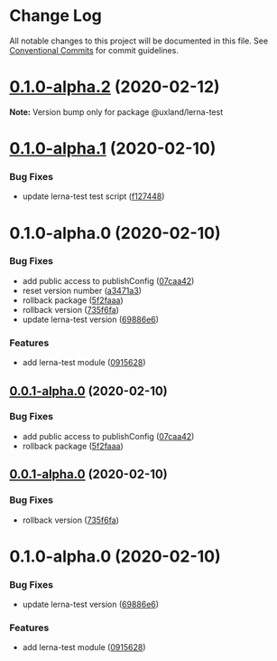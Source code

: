 # Change Log

All notable changes to this project will be documented in this file.
See [Conventional Commits](https://conventionalcommits.org) for commit guidelines.

# [0.1.0-alpha.2](https://github.com/uxland/uxland/compare/@uxland/lerna-test@0.1.0-alpha.1...@uxland/lerna-test@0.1.0-alpha.2) (2020-02-12)

**Note:** Version bump only for package @uxland/lerna-test





# [0.1.0-alpha.1](https://github.com/uxland/uxland/compare/@uxland/lerna-test@0.1.0-alpha.0...@uxland/lerna-test@0.1.0-alpha.1) (2020-02-10)


### Bug Fixes

* update lerna-test test script ([f127448](https://github.com/uxland/uxland/commit/f127448ff065235a803f70deaf64e19c7ad67db0))





# 0.1.0-alpha.0 (2020-02-10)


### Bug Fixes

* add public access to publishConfig ([07caa42](https://github.com/uxland/uxland/commit/07caa42556c0b6726cc5034ad62389728ad17616))
* reset version number ([a3471a3](https://github.com/uxland/uxland/commit/a3471a355af7322cff9d1005f734e944b94ac897))
* rollback package ([5f2faaa](https://github.com/uxland/uxland/commit/5f2faaaa244b5da3a0df7013fcb48f951f1b24f5))
* rollback version ([735f6fa](https://github.com/uxland/uxland/commit/735f6fa88019985e39dfe46a5fed868f54f65b59))
* update lerna-test version ([69886e6](https://github.com/uxland/uxland/commit/69886e63cf3541aeb7172941100848d923de11b6))


### Features

* add lerna-test module ([0915628](https://github.com/uxland/uxland/commit/09156288324a1a8b4b3e981b7e1eecaeea2f5ced))





## [0.0.1-alpha.0](https://github.com/uxland/uxland/compare/@uxland/lerna-test@0.0.1-alpha.0...@uxland/lerna-test@0.0.1-alpha.0) (2020-02-10)


### Bug Fixes

* add public access to publishConfig ([07caa42](https://github.com/uxland/uxland/commit/07caa42556c0b6726cc5034ad62389728ad17616))
* rollback package ([5f2faaa](https://github.com/uxland/uxland/commit/5f2faaaa244b5da3a0df7013fcb48f951f1b24f5))





## [0.0.1-alpha.0](https://github.com/uxland/uxland/compare/@uxland/lerna-test@0.1.0-alpha.0...@uxland/lerna-test@0.0.1-alpha.0) (2020-02-10)


### Bug Fixes

* rollback version ([735f6fa](https://github.com/uxland/uxland/commit/735f6fa88019985e39dfe46a5fed868f54f65b59))





# 0.1.0-alpha.0 (2020-02-10)


### Bug Fixes

* update lerna-test version ([69886e6](https://github.com/uxland/uxland/commit/69886e63cf3541aeb7172941100848d923de11b6))


### Features

* add lerna-test module ([0915628](https://github.com/uxland/uxland/commit/09156288324a1a8b4b3e981b7e1eecaeea2f5ced))
